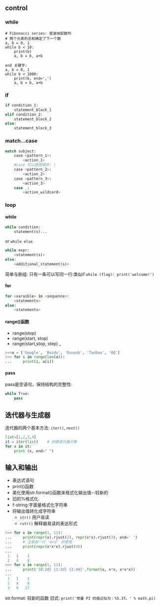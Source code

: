 
## control


### while

```
# Fibonacci series: 斐波纳契数列
# 两个元素的总和确定了下一个数
a, b = 0, 1
while b < 10:
    print(b)
    a, b = b, a+b
```


```
end 关键字:
a, b = 0, 1
while b < 1000:
    print(b, end=',')
    a, b = b, a+b

```

### if
```python
if condition_1:
    statement_block_1
elif condition_2:
    statement_block_2
else:
    statement_block_3

```

### match...case
```python
match subject:
    case <pattern_1>:
        <action_1>
    #case 可以使用隔开: |
    case <pattern_2>:
        <action_2>
    case <pattern_3>:
        <action_3>
    case _:
        <action_wildcard>
```

### loop

#### while

```python
while condition:
    statement(s)...
```

or `while else`
```python
while expr:
    <statement(s)>
else:
    <additional_statement(s)>
```

简单与剧组:
只有一条可以写同一行:类似if
`while (flag): print('welcome!')`

#### for 
```python
for <varaible> in <sequence>:
    <statements>
else:
    <statements>
```

#### range()函数
- range(stop)
- range(start, stop)
- range(start,stop, step)
_ 

```python
>>>a = ['Google', 'Baidu', 'Runoob', 'Taobao', 'QQ']
>>> for i in range(len(a)):
...     print(i, a[i])
```

#### pass
pass是空语句，保持结构的完整性:
```python
while True:
    pass
```

## 迭代器与生成器
迭代器的两个基本方法: `iter()`, `next()`

```python
list=[1,2,3,4]
it = iter(list)    # 创建迭代器对象
for x in it:
    print (x, end=" ")

```

## 输入和输出
- 表达式语句
- print()函数
- 美化使用str.format()函数来格式化输出值--较新的
- 旧的%格式化.
- f-string:字面量格式化字符串
- 将输出值转化成字符串
  - `str()` 用户易读
  - `rstr()` 解释器易读的表达形式

```python
>>> for x in range(1, 11):
...     print(repr(x).rjust(2), repr(x*x).rjust(3), end=' ')
...     # 注意前一行 'end' 的使用
...     print(repr(x*x*x).rjust(4))
...
 1   1    1
 2   4    8
>>> for x in range(1, 11):
...     print('{0:2d} {1:3d} {2:4d}'.format(x, x*x, x*x*x))
...
 1   1    1
 2   4    8
 3   9   27

```

str.format: 较新的函数
旧式: `print('常量 PI 的值近似为：%5.3f。' % math.pi)`